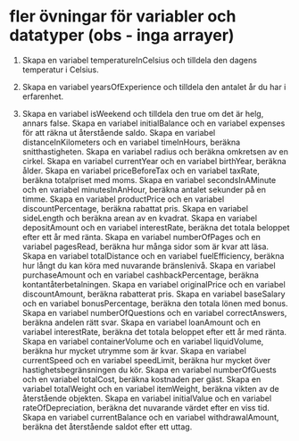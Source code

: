 # fler övningar för variabler och datatyper (obs - inga arrayer)

1. Skapa en variabel temperatureInCelsius och tilldela den dagens temperatur i Celsius.
   

2. Skapa en variabel yearsOfExperience och tilldela den antalet år du har i erfarenhet.

3. Skapa en variabel isWeekend och tilldela den true om det är helg, annars false.
    Skapa en variabel initialBalance och en variabel expenses för att räkna ut återstående saldo.
    Skapa en variabel distanceInKilometers och en variabel timeInHours, beräkna snitthastigheten.
    Skapa en variabel radius och beräkna omkretsen av en cirkel.
    Skapa en variabel currentYear och en variabel birthYear, beräkna ålder.
    Skapa en variabel priceBeforeTax och en variabel taxRate, beräkna totalpriset med moms.
    Skapa en variabel secondsInAMinute och en variabel minutesInAnHour, beräkna antalet sekunder på en timme.
    Skapa en variabel productPrice och en variabel discountPercentage, beräkna rabattat pris.
    Skapa en variabel sideLength och beräkna arean av en kvadrat.
    Skapa en variabel depositAmount och en variabel interestRate, beräkna det totala beloppet efter ett år med ränta.
    Skapa en variabel numberOfPages och en variabel pagesRead, beräkna hur många sidor som är kvar att läsa.
    Skapa en variabel totalDistance och en variabel fuelEfficiency, beräkna hur långt du kan köra med nuvarande bränslenivå.
    Skapa en variabel purchaseAmount och en variabel cashbackPercentage, beräkna kontantåterbetalningen.
    Skapa en variabel originalPrice och en variabel discountAmount, beräkna rabatterat pris.
    Skapa en variabel baseSalary och en variabel bonusPercentage, beräkna den totala lönen med bonus.
    Skapa en variabel numberOfQuestions och en variabel correctAnswers, beräkna andelen rätt svar.
    Skapa en variabel loanAmount och en variabel interestRate, beräkna det totala beloppet efter ett år med ränta.
    Skapa en variabel containerVolume och en variabel liquidVolume, beräkna hur mycket utrymme som är kvar.
    Skapa en variabel currentSpeed och en variabel speedLimit, beräkna hur mycket över hastighetsbegränsningen du kör.
    Skapa en variabel numberOfGuests och en variabel totalCost, beräkna kostnaden per gäst.
    Skapa en variabel totalWeight och en variabel itemWeight, beräkna vikten av de återstående objekten.
    Skapa en variabel initialValue och en variabel rateOfDepreciation, beräkna det nuvarande värdet efter en viss tid.
    Skapa en variabel currentBalance och en variabel withdrawalAmount, beräkna det återstående saldot efter ett uttag.
